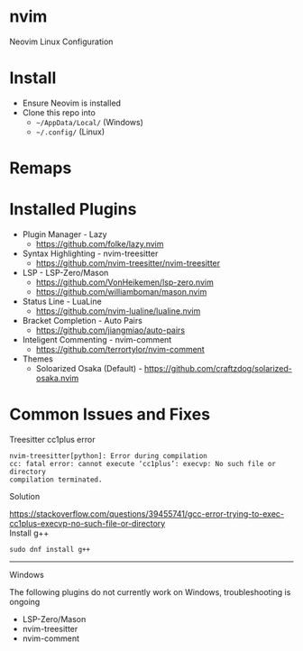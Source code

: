 # nvim
Neovim Linux Configuration

# Install
- Ensure Neovim is installed
- Clone this repo into
    - `~/AppData/Local/` (Windows)
    - `~/.config/` (Linux)

# Remaps

# Installed Plugins
- Plugin Manager - Lazy 
    - https://github.com/folke/lazy.nvim
- Syntax Highlighting - nvim-treesitter
    - https://github.com/nvim-treesitter/nvim-treesitter
- LSP - LSP-Zero/Mason
    - https://github.com/VonHeikemen/lsp-zero.nvim
    - https://github.com/williamboman/mason.nvim
- Status Line - LuaLine
     - https://github.com/nvim-lualine/lualine.nvim
- Bracket Completion - Auto Pairs 
    - https://github.com/jiangmiao/auto-pairs
- Inteligent Commenting - nvim-comment
    -  https://github.com/terrortylor/nvim-comment
- Themes
    - Soloarized Osaka (Default) - https://github.com/craftzdog/solarized-osaka.nvim

# Common Issues and Fixes
Treesitter cc1plus error
```
nvim-treesitter[python]: Error during compilation
cc: fatal error: cannot execute ‘cc1plus’: execvp: No such file or directory
compilation terminated.
```
Solution

https://stackoverflow.com/questions/39455741/gcc-error-trying-to-exec-cc1plus-execvp-no-such-file-or-directory</br>
Install g++

`sudo dnf install g++`

---
Windows

The following plugins do not currently work on Windows, troubleshooting is ongoing
- LSP-Zero/Mason
- nvim-treesitter 
- nvim-comment
